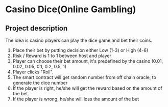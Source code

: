 # Casino Dice(Online Gambling)


## Project description

The idea is casino players can play the dice game and bet their coins.

1. Place their bet by putting decision either Low (1-3) or High (4-6)
2. Risk / Reward is 1 to 1 between host and player
3. Player can choose their bet amount, it's predefined by the casino (0.01, 0.02, 0.05, 0.1, 0.2, 0.5, 1)
4. Player clicks "Roll". 
5. The smart contract will get random number from off chain oracle, to generate the dice number
6. If the player is right, he/she will get the reward based on the amount of the bet
7. If the player is wrong, he/she will loss the amount of the bet




